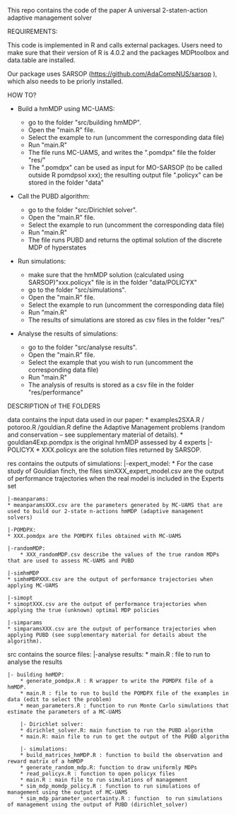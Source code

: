 This repo contains the code of the paper A universal 2-staten-action adaptive management solver

REQUIREMENTS:

This code is implemented in R and calls external packages. Users need to make sure that their version of R is 4.0.2 and the packages MDPtoolbox and data.table are installed. 

Our package uses SARSOP (https://github.com/AdaCompNUS/sarsop ), which also needs to be priorly installed.


HOW TO?
* Build a hmMDP using MC-UAMS:
    - go to the folder "src/building hmMDP".
    - Open the "main.R" file.
    - Select the example to run (uncomment the corresponding data file)
    - Run "main.R"
    - The file runs MC-UAMS, and writes the ".pomdpx" file the folder "res/"
    - The ".pomdpx" can be used as input for MO-SARSOP (to be called outside R pomdpsol xxx); the resulting output file ".policyx" can be stored in the folder "data" 

* Call the PUBD algorithm:
    - go to the folder "src/Dirichlet solver".
    - Open the "main.R" file.
    - Select the example to run (uncomment the corresponding data file)
    - Run "main.R"
    - The file runs PUBD and returns the optimal solution of the discrete MDP of hyperstates

* Run simulations:
    - make sure that the hmMDP solution (calculated using SARSOP)"xxx.policyx" file is in the folder "data/POLICYX"
    - go to the folder "src/simulations".
    - Open the "main.R" file.
    - Select the example to run (uncomment the corresponding data file)
    - Run "main.R"
    - The results of simulations are stored as csv files in the folder "res/"

* Analyse the results of simulations:
    - go to the folder "src/analyse results".
    - Open the "main.R" file.
    - Select the example that you wish to run (uncomment the corresponding data file)
    - Run "main.R"
    - The analysis of results is stored as a csv file in the folder "res/performance"

DESCRIPTION of THE FOLDERS

data contains the input data used in our paper:
	* examples2SXA.R / potoroo.R /gouldian.R define the Adaptive Management problems (random and conservation – see supplementary material of details).
	* gouldian4Exp.pomdpx is the original hmMDP assessed by 4 experts
	|-POLICYX
		* XXX.policyx are the solution files returned by SARSOP.

res contains the outputs of simulations:
	|-expert_model:
    	* For the case study of Gouldian finch, the files simXXX_expert_model.csv are the output of performance trajectories when the real model is included in the Experts set
	
	|-meanparams:
	* meanparamsXXX.csv are the parameters generated by MC-UAMS that are used to build our 2-state n-actions hmMDP (adaptive management solvers) 
	
	|-POMDPX:
	* XXX.pomdpx are the POMDPX files obtained with MC-UAMS

	|-randomMDP:
    	* XXX_randomMDP.csv describe the values of the true random MDPs that are used to assess MC-UAMS and PUBD 
	
	|-simhmMDP
	* simhmMDPXXX.csv are the output of performance trajectories when applying MC-UAMS
    	
	|-simopt
	* simoptXXX.csv are the output of performance trajectories when applying the true (unknown) optimal MDP policies
    	
	|-simparams
	* simparamsXXX.csv are the output of performance trajectories when applying PUBD (see supplementary material for details about the algorithm).

src contains the source files:
    	|-analyse results:
    	* main.R : file to run to analyse the results
    	
	|- building hmMDP:
    	* generate_pomdpx.R : R wrapper to write the POMDPX file of a hmMDP.
    	* main.R : file to run to build the POMDPX file of the examples in data (edit to select the problem)
    	* mean_parameters.R : function to run Monte Carlo simulations that estimate the parameters of a MC-UAMS

    	|- Dirichlet solver:
    	* dirichlet_solver.R: main function to run the PUBD algorithm
    	* main.R: main file to run to get the output of the PUBD algorithm

    	|- simulations:
    	* build_matrices_hmMDP.R : function to build the observation and reward matrix of a hmMDP
    	* generate_random_mdp.R: function to draw uniformly MDPs
    	* read_policyx.R : function to open policyx files
    	* main.R : main file to run simulations of management
    	* sim_mdp_momdp_policy.R : function to run simulations of management using the output of MC-UAMS
    	* sim_mdp_parameter_uncertainty.R : function  to run simulations of management using the output of PUBD (dirichlet_solver)

